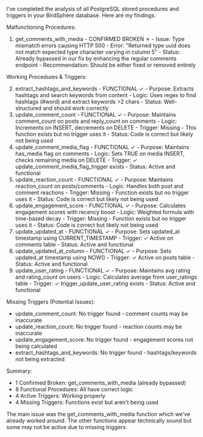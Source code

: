  I've completed the analysis of all PostgreSQL stored procedures and triggers in your
  BirdSphere database. Here are my findings:

  Malfunctioning Procedures:

  1. get_comments_with_media - CONFIRMED BROKEN ✗
    - Issue: Type mismatch errors causing HTTP 500
    - Error: "Returned type uuid does not match expected type character varying in column 5"
    - Status: Already bypassed in our fix by enhancing the regular comments endpoint
    - Recommendation: Should be either fixed or removed entirely

  Working Procedures & Triggers:

  2. extract_hashtags_and_keywords - FUNCTIONAL ✓
    - Purpose: Extracts hashtags and search keywords from content
    - Logic: Uses regex to find hashtags (#word) and extract keywords >2 chars
    - Status: Well-structured and should work correctly
  3. update_comment_count - FUNCTIONAL ✓
    - Purpose: Maintains comment_count on posts and reply_count on comments
    - Logic: Increments on INSERT, decrements on DELETE
    - Trigger: Missing - This function exists but no trigger uses it
    - Status: Code is correct but likely not being used
  4. update_comment_media_flag - FUNCTIONAL ✓
    - Purpose: Maintains has_media flag on comments
    - Logic: Sets TRUE on media INSERT, checks remaining media on DELETE
    - Trigger: ✓ update_comment_media_flag_trigger exists
    - Status: Active and functional
  5. update_reaction_count - FUNCTIONAL ✓
    - Purpose: Maintains reaction_count on posts/comments
    - Logic: Handles both post and comment reactions
    - Trigger: Missing - Function exists but no trigger uses it
    - Status: Code is correct but likely not being used
  6. update_engagement_score - FUNCTIONAL ✓
    - Purpose: Calculates engagement scores with recency boost
    - Logic: Weighted formula with time-based decay
    - Trigger: Missing - Function exists but no trigger uses it
    - Status: Code is correct but likely not being used
  7. update_updated_at - FUNCTIONAL ✓
    - Purpose: Sets updated_at timestamp using CURRENT_TIMESTAMP
    - Trigger: ✓ Active on comments table
    - Status: Active and functional
  8. update_updated_at_column - FUNCTIONAL ✓
    - Purpose: Sets updated_at timestamp using NOW()
    - Trigger: ✓ Active on posts table
    - Status: Active and functional
  9. update_user_rating - FUNCTIONAL ✓
    - Purpose: Maintains avg rating and rating_count on users
    - Logic: Calculates average from user_ratings table
    - Trigger: ✓ trigger_update_user_rating exists
    - Status: Active and functional

  Missing Triggers (Potential Issues):

  - update_comment_count: No trigger found - comment counts may be inaccurate
  - update_reaction_count: No trigger found - reaction counts may be inaccurate
  - update_engagement_score: No trigger found - engagement scores not being calculated
  - extract_hashtags_and_keywords: No trigger found - hashtags/keywords not being extracted

  Summary:

  - 1 Confirmed Broken: get_comments_with_media (already bypassed)
  - 8 Functional Procedures: All have correct logic
  - 4 Active Triggers: Working properly
  - 4 Missing Triggers: Functions exist but aren't being used

  The main issue was the get_comments_with_media function which we've already worked around.
   The other functions appear technically sound but some may not be active due to missing
  triggers.
